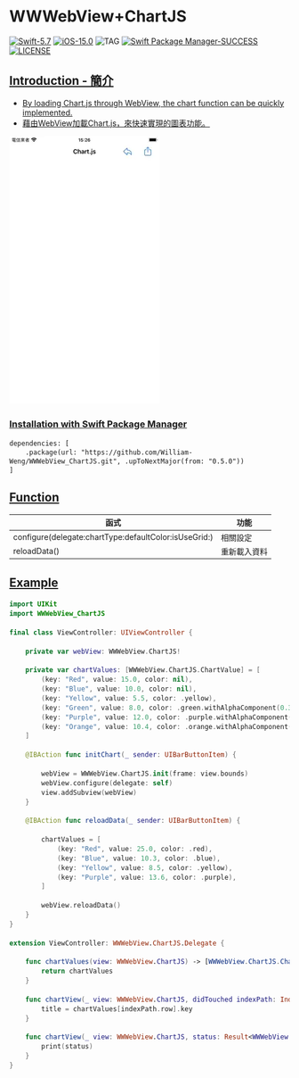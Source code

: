 # WWWebView+ChartJS

[![Swift-5.7](https://img.shields.io/badge/Swift-5.7-orange.svg?style=flat)](https://developer.apple.com/swift/) [![iOS-15.0](https://img.shields.io/badge/iOS-15.0-pink.svg?style=flat)](https://developer.apple.com/swift/) ![TAG](https://img.shields.io/github/v/tag/William-Weng/WWWebView_ChartJS) [![Swift Package Manager-SUCCESS](https://img.shields.io/badge/Swift_Package_Manager-SUCCESS-blue.svg?style=flat)](https://developer.apple.com/swift/) [![LICENSE](https://img.shields.io/badge/LICENSE-MIT-yellow.svg?style=flat)](https://developer.apple.com/swift/)

## [Introduction - 簡介](https://swiftpackageindex.com/William-Weng)
- [By loading Chart.js through WebView, the chart function can be quickly implemented.](https://www.chartjs.org/docs/latest/getting-started/)
- [藉由WebView加載Chart.js，來快速實現的圖表功能。](https://chartjs.bootcss.com/docs/getting-started/installation.html)

![](./Example.webp)

### [Installation with Swift Package Manager](https://medium.com/彼得潘的-swift-ios-app-開發問題解答集/使用-spm-安裝第三方套件-xcode-11-新功能-2c4ffcf85b4b)
```
dependencies: [
    .package(url: "https://github.com/William-Weng/WWWebView_ChartJS.git", .upToNextMajor(from: "0.5.0"))
]
```

## [Function](https://ezgif.com/video-to-webp)
|函式|功能|
|-|-|
|configure(delegate:chartType:defaultColor:isUseGrid:)|相關設定|
|reloadData()|重新載入資料|

## [Example](https://ezgif.com/video-to-webp)
```swift
import UIKit
import WWWebView_ChartJS

final class ViewController: UIViewController {
        
    private var webView: WWWebView.ChartJS!
    
    private var chartValues: [WWWebView.ChartJS.ChartValue] = [
        (key: "Red", value: 15.0, color: nil),
        (key: "Blue", value: 10.0, color: nil),
        (key: "Yellow", value: 5.5, color: .yellow),
        (key: "Green", value: 8.0, color: .green.withAlphaComponent(0.3)),
        (key: "Purple", value: 12.0, color: .purple.withAlphaComponent(0.5)),
        (key: "Orange", value: 10.4, color: .orange.withAlphaComponent(0.7)),
    ]
    
    @IBAction func initChart(_ sender: UIBarButtonItem) {
        
        webView = WWWebView.ChartJS.init(frame: view.bounds)
        webView.configure(delegate: self)
        view.addSubview(webView)
    }
    
    @IBAction func reloadData(_ sender: UIBarButtonItem) {
        
        chartValues = [
            (key: "Red", value: 25.0, color: .red),
            (key: "Blue", value: 10.3, color: .blue),
            (key: "Yellow", value: 8.5, color: .yellow),
            (key: "Purple", value: 13.6, color: .purple),
        ]
        
        webView.reloadData()
    }
}

extension ViewController: WWWebView.ChartJS.Delegate {
    
    func chartValues(view: WWWebView.ChartJS) -> [WWWebView.ChartJS.ChartValue] {
        return chartValues
    }
    
    func chartView(_ view: WWWebView.ChartJS, didTouched indexPath: IndexPath) {
        title = chartValues[indexPath.row].key
    }
    
    func chartView(_ view: WWWebView.ChartJS, status: Result<WWWebView.ChartJS.Status, Error>) {
        print(status)
    }
}
```
